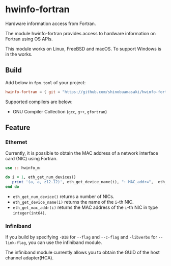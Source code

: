 # hwinfo-fortran
Hardware information access from Fortran.

The module hwinfo-fortran provides access to hardware information on Fortran using OS APIs.

This module works on Linux, FreeBSD and macOS.
To support Windows is in the works.

## Build

Add below in `fpm.toml` of your project:

```toml
hwinfo-fortran = { git = "https://github.com/shinobuamasaki/hwinfo-fortran"}
```

Supported compilers are below:

- GNU Compiler Collection (`gcc`, `g++`, `gfortran`)

## Feature

### Ethernet

Currently, it is possible to obtain the MAC address of a network interface card (NIC) using Fortran. 

```fortran
use :: hwinfo_m

do i = 1, eth_get_num_devices()
   print '(a, a, z12.12)', eth_get_device_name(i), ": MAC_addr=",  eth_get_mac_addr(i)
end do
```

- `eth_get_num_device()` returns a number of NICs.
- `eth_get_device_name(i)` returns the name of the `i`-th NIC.
- `eth_get_mac_addr(i)` returns the MAC address of the `i`-th NIC in type `integer(int64)`.

### Infiniband

If you build by specifying `-DIB` for `--flag` and `--c-flag` and `-libverbs` for `--link-flag`,
you can use the infiniband module.

The infiniband module currently allows you to obtain the GUID of the host channel adapter(HCA).
